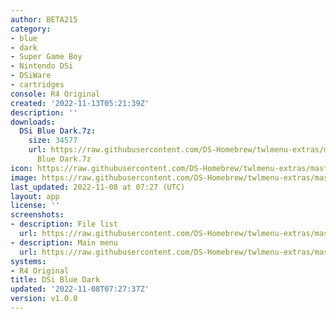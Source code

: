 ```yaml
---
author: BETA215
category:
- blue
- dark
- Super Game Boy
- Nintendo DSi
- DSiWare
- cartridges
console: R4 Original
created: '2022-11-13T05:21:39Z'
description: ''
downloads:
  DSi Blue Dark.7z:
    size: 34577
    url: https://raw.githubusercontent.com/DS-Homebrew/twlmenu-extras/master/_nds/TWiLightMenu/r4menu/themes/DSi
      Blue Dark.7z
icon: https://raw.githubusercontent.com/DS-Homebrew/twlmenu-extras/master/unistore/icons/r4.png
image: https://raw.githubusercontent.com/DS-Homebrew/twlmenu-extras/master/unistore/icons/r4.png
last_updated: 2022-11-08 at 07:27 (UTC)
layout: app
license: ''
screenshots:
- description: File list
  url: https://raw.githubusercontent.com/DS-Homebrew/twlmenu-extras/master/_nds/TWiLightMenu/r4menu/themes/meta/DSi%20Blue%20Dark/screenshots/file-list.png
- description: Main menu
  url: https://raw.githubusercontent.com/DS-Homebrew/twlmenu-extras/master/_nds/TWiLightMenu/r4menu/themes/meta/DSi%20Blue%20Dark/screenshots/main-menu.png
systems:
- R4 Original
title: DSi Blue Dark
updated: '2022-11-08T07:27:37Z'
version: v1.0.0
---
```


